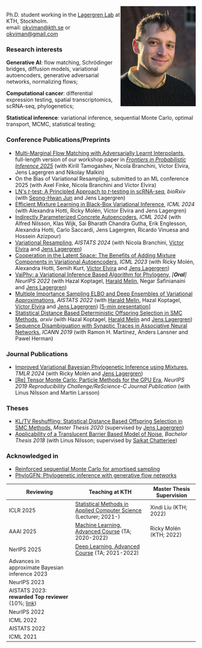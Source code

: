 
<img align="right" src="oskar2.jpg" alt="drawing" width="200"/>

Ph.D. student working in the [Lagergren Lab](https://lagergrenlab.org/) at KTH, Stockholm.<br />email: okviman@kth.se or okviman@gmail.com<br />

### Research interests 

**Generative AI**: flow matching, Schrödinger bridges, diffusion models, variational autoencoders, generative adversarial networks, normalizing flows; 

**Computational cancer**: differential expression testing, spatial transcriptomics, scRNA-seq, phylogenetics;

**Statistical inference**: variational inference, sequential Monte Carlo, optimal transport, MCMC, statistical testing;


### Conference Publications/Preprints
- [Multi-Marginal Flow Matching with Adversarially Learnt Interpolants](https://arxiv.org/abs/2510.01159), full-length version of our workshop paper in *[Frontiers in Probabilistic Inference 2025](https://fpineurips.framer.website/)* (with Kirill Tamogashev, Nicola Branchini, Víctor Elvira, Jens Lagergren and Nikolay Malkin)
- On the Bias of Variational Resampling, submitted to an ML conference 2025 (with Axel Finke, Nicola Branchini and Víctor Elvira)
- [LN's $t$-test: A Principled Approach to $t$-testing in scRNA-seq](https://www.biorxiv.org/content/10.1101/2025.03.12.642799v1), *bioRxiv* (with [Seong-Hwan Jun](http://junseonghwan.github.io/) and Jens Lagergren)
- [Efficient Mixture Learning in Black-Box Variational Inference](https://arxiv.org/pdf/2406.07083), *ICML 2024* (with Alexandra Hotti, Ricky Molén, Víctor Elvira and Jens Lagergren)
- [Indirectly Parameterized Concrete Autoencoders](https://arxiv.org/abs/2403.00563), *ICML 2024* (with Alfred Nilsson, Klas Wijk, Sai Bharath Chandra Gutha, Erik Englesson, Alexandra Hotti, Carlo Saccardi, Jens Lagergren, Ricardo Vinuesa and Hossein Azizpour)
- [Variational Resampling](https://proceedings.mlr.press/v238/kviman24a), *AISTATS 2024* (with Nicola Branchini, [Víctor Elvira](https://victorelvira.github.io/) and [Jens Lagergren](https://lagergrenlab.org/))
- [Cooperation in the Latent Space: The Benefits of Adding Mixture Components in Variational Autoencoders](https://openreview.net/pdf?id=1LwrewdXVJ), *ICML 2023* (with Ricky Molén, Alexandra Hotti, Semih Kurt, [Víctor Elvira](https://victorelvira.github.io/) and [Jens Lagergren](https://lagergrenlab.org/))
- [VaiPhy: a Variational Inference Based Algorithm for Phylogeny](https://arxiv.org/abs/2203.01121), *\[**Oral**\] NeurIPS 2022* (with Hazal Koptagel, [Harald Melin](https://haraldmelin.github.io/), Negar Safinianaini and [Jens Lagergren](https://lagergrenlab.org/))
- [Multiple Importance Sampling ELBO and Deep Ensembles of Variational Approximations](https://proceedings.mlr.press/v151/kviman22a.html), *AISTATS 2022* (with [Harald Melin](https://haraldmelin.github.io/), Hazal Koptagel, [Víctor Elvira](https://victorelvira.github.io/) and [Jens Lagergren](https://lagergrenlab.org/)) \[[5-min presentation](https://slideslive.com/38980790/multiple-importance-sampling-elbo-and-deep-ensembles-of-variational-approximations?ref=recommended)\]
- [Statistical Distance Based Deterministic Offspring Selection in SMC Methods](https://arxiv.org/abs/2212.12290), *arxiv* (with Hazal Koptagel, [Harald Melin](https://haraldmelin.github.io/) and [Jens Lagergren](https://lagergrenlab.org/))
- [Sequence Disambiguation with Synaptic Traces in Associative Neural Networks](https://link.springer.com/chapter/10.1007/978-3-030-30487-4_61), *ICANN 2019* (with Ramon H. Martinez, Anders Lansner and Pawel Herman)

### Journal Publications
- [Improved Variational Bayesian Phylogenetic Inference using Mixtures](https://openreview.net/pdf?id=TBLMrHaFFH), *TMLR 2024* (with Ricky Molén and [Jens Lagergren](https://lagergrenlab.org/))
- [\[Re\] Tensor Monte Carlo: Particle Methods for the GPU Era](http://rescience.github.io/bibliography/Kviman_2020.html), *NeurIPS 2019 Reproducibility Challenge/ReScience-C Journal Publication* (with Linus Nilsson and Martin Larsson)

### Theses
- [KL/TV Reshuffling: Statistical Distance Based Offspring Selection in SMC Methods](http://kth.diva-portal.org/smash/record.jsf?aq2=%5B%5B%5D%5D&c=15&af=%5B%5D&searchType=LIST_LATEST&sortOrder2=title_sort_asc&query=&language=en&pid=diva2%3A1692964&aq=%5B%5B%5D%5D&sf=all&aqe=%5B%5D&sortOrder=author_sort_asc&onlyFullText=false&noOfRows=50&dswid=-4716), *Master Thesis 2020* (supervised by [Jens Lagergren](https://lagergrenlab.org/))
- [Applicability of a Translucent Barrier Based Model of Noise](https://www.diva-portal.org/smash/record.jsf?pid=diva2%3A1264837&dswid=-1411), *Bachelor Thesis 2018* (with Linus Nilsson; supervised by [Saikat Chatterjee](https://www.kth.se/profile/sach))

### Acknowledged in
- [Reinforced sequential Monte Carlo for amortised sampling](https://arxiv.org/abs/2510.11711)
- [PhyloGFN: Phylogenetic inference with generative flow networks](https://arxiv.org/abs/2310.08774)



| Reviewing | Teaching at KTH|Master Thesis Supervision|
| ----------- | ----------- | ----------- |
|ICLR 2025 | [Statistical Methods in Applied Computer Science](https://www.kth.se/student/kurser/kurs/DD2447) (Lecturer; 2021-)| Xindi Liu (KTH; 2022) |
|AAAI 2025|  [Machine Learning, Advanced Course](https://www.kth.se/student/kurser/kurs/DD2434?l=en) (TA; 2020-2022)| Ricky Molén (KTH; 2022)|
|NerIPS 2025 | [Deep Learning, Advanced Course](https://www.kth.se/student/kurser/kurs/DD2412?l=en) (TA; 2021-2022)| |
|Advances in approximate Bayesian inference 2023| ||
|NeurIPS 2023 | ||
|AISTATS 2023: **rewarded Top reviewer** (10%; [link](https://aistats.org/aistats2023/reviewers.html)) | ||
|NeurIPS 2022 | |
|ICML 2022| |
|AISTATS 2022| | |
|ICML 2021|| |

